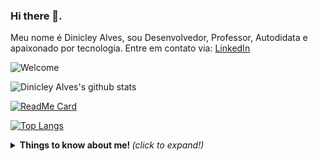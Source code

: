 ### Hi there 👋.

Meu nome é Dinicley Alves, sou Desenvolvedor, Professor, Autodidata e apaixonado por tecnologia.
Entre em contato via:
[LinkedIn](https://linkedin.com/in/dinicleyalves)

![Welcome](https://avatars1.githubusercontent.com/u/5874633?s=460&u=b56990bbf646f85db98a4daca6b4bcf05c4aac52&v=4?raw=true)

![Dinicley Alves's github stats](https://github-readme-stats.vercel.app/api?username=dinicleyalves&show_icons=true&theme=radical)

[![ReadMe Card](https://github-readme-stats.vercel.app/api/pin/?username=dinicleyalves&repo=ElephantGame)](https://github.com/dinicleyalves/ElephantGame)

[![Top Langs](https://github-readme-stats.vercel.app/api/top-langs/?username=dinicleyalves&layout=compact)](https://github.com/anuraghazra/github-readme-stats)

<details>
  <summary> <b> Things to know about me! </b> <i>(click to expand!)</i> </summary>
  
  <br>
    example, LOL
 </details>

<!--
Here are some ideas to get you started:

- 🔭 I’m currently working on ...
- 🌱 I’m currently learning ...
- 👯 I’m looking to collaborate on ...
- 🤔 I’m looking for help with ...
- 💬 Ask me about ...
- 📫 How to reach me: ...
- 😄 Pronouns: ...
- ⚡ Fun fact: ...
-->
